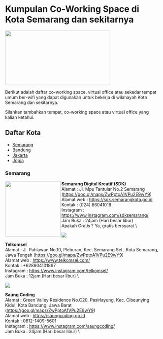 # Kumpulan Co-Working Space di Kota Semarang dan sekitarnya

<img src="http://sandec.org/images/sandec-logo.png" height="177px" width="341px" align="center">

Berikut adalah daftar co-working space, virtual office atau sekedar tempat umum ber-wifi yang dapat digunakan untuk bekerja di wilahayah Kota Semarang dan sekitarnya.

Silahkan tambahkan tempat, co-working space atau virtual office yang kalian ketahui.

## Daftar Kota

- [Semarang](#Semarang)
- [Bandung](#Bandung)
- [Jakarta](#Jakarta)
- [Jogja](#Jogja)



### Semarang

<img src="https://fastly.4sqi.net/img/general/600x600/6348045_PMI58D26I1nrUOxQnT_jy3BYzluyjf-s2TgLLw3la_I.jpg" height="180px" width="180px" align="left">

**Semarang Digital Kreatif (SDK)** \
Alamat      : Jl. Mpu Tantular No.2 Semarang (https://goo.gl/maps/ZwPptoA1VPu2E9wY9) \
Alamat web  : https://sdk.semarangkota.go.id \
Kontak      : (024) 86041018 \
Instagram   : https://www.instagram.com/sdksemarang/ \
Jam Buka    : 24jam (Hari besar libur) \
Apakah Gratis ? Ya, gratis bersyarat \

<img src="https://gadgetren.com/wp-content/uploads/2017/05/Telkomsel-Logo-Header.jpg">

**Telkomsel** \
Alamat      : Jl. Pahlawan No.10, Pleburan, Kec. Semarang Sel., Kota Semarang, Jawa Tengah (https://goo.gl/maps/ZwPptoA1VPu2E9wY9) \
Alamat web  : https://www.telkomsel.com/ \
Kontak      : +628604101897 \
Instagram   : https://www.instagram.com/telkomsel/ \
Jam Buka    : 12jam (Hari besar libur) \


<img src="https://encrypted-tbn0.gstatic.com/images?q=tbn:ANd9GcTZhLTNYHMbsWH6AUqWTLr-aqxeBU1-wvoM5GzCc1YtZW-xjt3b">

**Saung Coding** \
Alamat      : Green Valley Residence No.C20, Pasirlayung, Kec. Cibeunying Kidul, Kota Bandung, Jawa Barat (https://goo.gl/maps/ZwPptoA1VPu2E9wY9) \
Alamat web  : https://saungcoding.go.id \
Kontak      : 0812-1409-5601 \
Instagram   : https://www.instagram.com/saungcoding/ \
Jam Buka    : 24jam (Hari besar libur) \
